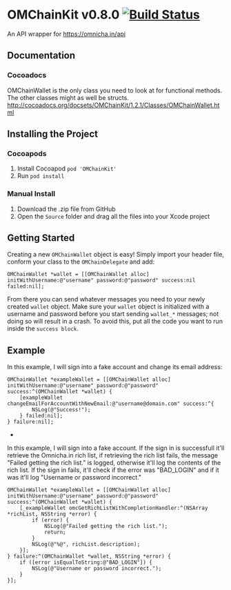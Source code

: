 # OMChainKit v0.8.0 [![Build Status](https://travis-ci.org/ZaneH/OMChainKit.svg?branch=master)](https://travis-ci.org/ZaneH/OMChainKit)
An API wrapper for https://omnicha.in/api

## Documentation

### Cocoadocs
OMChainWallet is the only class you need to look at for functional methods. The other classes might as well be structs.
http://cocoadocs.org/docsets/OMChainKit/1.2.1/Classes/OMChainWallet.html

## Installing the Project

### Cocoapods
1. Install Cocoapod `pod 'OMChainKit'`
2. Run `pod install`

### Manual Install
1. Download the .zip file from GitHub
2. Open the `Source` folder and drag all the files into your Xcode project

## Getting Started
Creating a new `OMChainWallet` object is easy! Simply import your header file, conform your class to the `OMChainDelegate` and add:
```objc
OMChainWallet *wallet = [[OMChainWallet alloc] initWithUsername:@"username" password:@"password" success:nil failed:nil];
```
From there you can send whatever messages you need to your newly created `wallet` object. Make sure your `wallet` object is initialized with a username and password before you start sending `wallet_*` messages; not doing so will result in a crash. To avoid this, put all the code you want to run inside the `success block`.

## Example
In this example, I will sign into a fake account and change its email address:
```objc
OMChainWallet *exampleWallet = [[OMChainWallet alloc] initWithUsername:@"username" password:@"password" success:^(OMChainWallet *wallet) {
	[exampleWallet changeEmailForAccountWithNewEmail:@"username@domain.com" success:^{
		NSLog(@"Success!");
	} failed:nil];
} failure:nil];
```
-
In this example, I will sign into a fake account. If the sign in is successfull it'll retrieve the Omnicha.in rich list, if retrieving the rich list fails, the message "Failed getting the rich list." is logged, otherwise it'll log the contents of the rich list. If the sign in fails, it'll check if the error was "BAD_LOGIN" and if it was it'll log "Username or password incorrect."
```objc
OMChainWallet *exampleWallet = [[OMChainWallet alloc] initWithUsername:@"username" password:@"password" success:^(OMChainWallet *wallet) {
	[_exampleWallet omcGetRichListWithCompletionHandler:^(NSArray *richList, NSString *error) {
		if (error) {
			NSLog(@"Failed getting the rich list.");
			return;
		}
		NSLog(@"%@", richList.description);
	}];
} failure:^(OMChainWallet *wallet, NSString *error) {
	if ([error isEqualToString:@"BAD_LOGIN"]) {
		NSLog(@"Username or password incorrect.");
	}
}];
```

